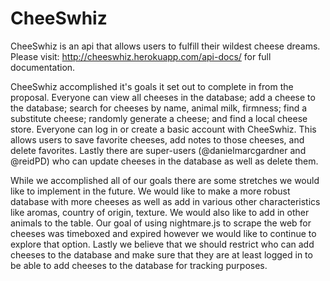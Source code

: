 # CheeSwhiz
CheeSwhiz is an api that allows users to fulfill their wildest cheese dreams. Please visit: http://cheeswhiz.herokuapp.com/api-docs/ for full documentation.

CheeSwhiz accomplished it's goals it set out to complete in from the proposal. Everyone can view all cheeses in the database; add a cheese to the database; search for cheeses by name, animal milk, firmness; find a substitute cheese; randomly generate a cheese; and find a local cheese store. Everyone can log in or create a basic account with CheeSwhiz. This allows users to save favorite cheeses, add notes to those cheeses, and delete favorites.  Lastly there are super-users (@danielmarcgardner and @reidPD) who can update cheeses in the database as well as delete them.

While we accomplished all of our goals there are some stretches we would like to implement in the future. We would like to make a more robust database with more cheeses as well as add in various other characteristics like aromas, country of origin, texture. We would also like to add in other animals to the table. Our goal of using nightmare.js to scrape the web for cheeses was timeboxed and expired however we would like to continue to explore that option. Lastly we believe that we should restrict who can add cheeses to the database and make sure that they are at least logged in to be able to add cheeses to the database for tracking purposes.
